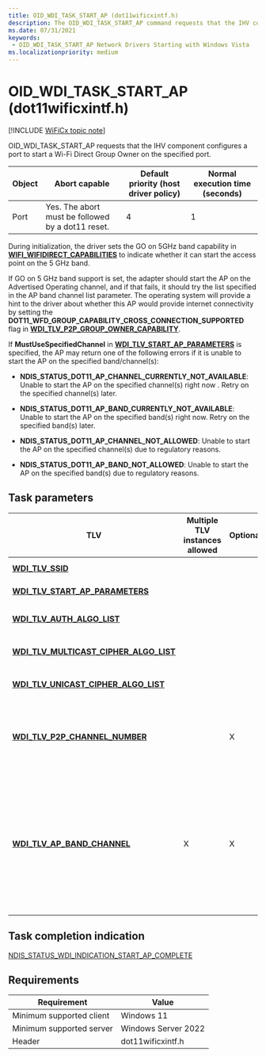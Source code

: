 ```yaml
---
title: OID_WDI_TASK_START_AP (dot11wificxintf.h)
description: The OID_WDI_TASK_START_AP command requests that the IHV component configures a port to start a Wi-Fi Direct Group Owner on the specified port.
ms.date: 07/31/2021
keywords:
 - OID_WDI_TASK_START_AP Network Drivers Starting with Windows Vista
ms.localizationpriority: medium
---
```


# OID\_WDI\_TASK\_START\_AP (dot11wificxintf.h)

[!INCLUDE [WiFiCx topic note](../includes/wificx-version-warning.md)]


OID\_WDI\_TASK\_START\_AP requests that the IHV component configures a port to start a Wi-Fi Direct Group Owner on the specified port.

| Object | Abort capable                                     | Default priority (host driver policy) | Normal execution time (seconds) |
|--------|---------------------------------------------------|---------------------------------------|---------------------------------|
| Port   | Yes. The abort must be followed by a dot11 reset. | 4                                     | 1                               |

 

During initialization, the driver sets the GO on 5GHz band capability in [**WIFI_WIFIDIRECT_CAPABILITIES**](/windows-hardware/drivers/ddi/wificx/ns-wificx-wifi_wifidirect_capabilities) to indicate whether it can start the access point on the 5 GHz band.

If GO on 5 GHz band support is set, the adapter should start the AP on the Advertised Operating channel, and if that fails, it should try the list specified in the AP band channel list parameter. The operating system will provide a hint to the driver about whether this AP would provide internet connectivity by setting the **DOT11\_WFD\_GROUP\_CAPABILITY\_CROSS\_CONNECTION\_SUPPORTED** flag in [**WDI\_TLV\_P2P\_GROUP\_OWNER\_CAPABILITY**](./wdi-tlv-p2p-group-owner-capability.md).

If **MustUseSpecifiedChannel** in [**WDI\_TLV\_START\_AP\_PARAMETERS**](./wdi-tlv-start-ap-parameters.md) is specified, the AP may return one of the following errors if it is unable to start the AP on the specified band/channel(s):

* ****NDIS\_STATUS\_DOT11\_AP\_CHANNEL\_CURRENTLY\_NOT\_AVAILABLE****: Unable to start the AP on the specified channel(s) right now . Retry on the specified channel(s) later.

* ****NDIS\_STATUS\_DOT11\_AP\_BAND\_CURRENTLY\_NOT\_AVAILABLE****: Unable to start the AP on the specified band(s) right now. Retry on the specified band(s) later.

* ****NDIS\_STATUS\_DOT11\_AP\_CHANNEL\_NOT\_ALLOWED****: Unable to start the AP on the specified channel(s) due to regulatory reasons.

* ****NDIS\_STATUS\_DOT11\_AP\_BAND\_NOT\_ALLOWED****: Unable to start the AP on the specified band(s) due to regulatory reasons.


 

## Task parameters


|TLV|Multiple TLV instances allowed|Optional|Description|
|--- |--- |--- |--- |
|[**WDI_TLV_SSID**](wdi-tlv-ssid.md)|||The SSID to be used by the AP.|
|[**WDI_TLV_START_AP_PARAMETERS**](wdi-tlv-start-ap-parameters.md)|||Additional parameters for this task.|
|[**WDI_TLV_AUTH_ALGO_LIST**](wdi-tlv-auth-algo-list.md)|||The list of authentication algorithms that the connection can use.|
|[**WDI_TLV_MULTICAST_CIPHER_ALGO_LIST**](wdi-tlv-multicast-cipher-algo-list.md)|||The list of multicast cipher algorithms that the connection can use.|
|[**WDI_TLV_UNICAST_CIPHER_ALGO_LIST**](wdi-tlv-unicast-cipher-algo-list.md)|||The list of multicast cipher algorithms that the connection can use.|
|[**WDI_TLV_P2P_CHANNEL_NUMBER**](wdi-tlv-p2p-channel-number.md)||X|If specified, this defines the operating channel determined in group formation. This may only be specified when the operating mode is Wi-Fi Direct GO.|
|[**WDI_TLV_AP_BAND_CHANNEL**](wdi-tlv-ap-band-channel.md)|X|X|Optional list of bands and channels to start the access point on. If MustUseSpecifiedChannels is set to 1, the AP can only be started from this list. If it is not set, this list is meant to be a recommendation of channels that the firmware can pick from, and it may pick another channel if it is not possible to start the AP on any of the specified channels.|

 

## Task completion indication


[NDIS\_STATUS\_WDI\_INDICATION\_START\_AP\_COMPLETE](ndis-status-wdi-indication-start-ap-complete.md)

## Requirements

|Requirement|Value|
|--- |--- |
|Minimum supported client|Windows 11|
|Minimum supported server|Windows Server 2022|
|Header|dot11wificxintf.h|

